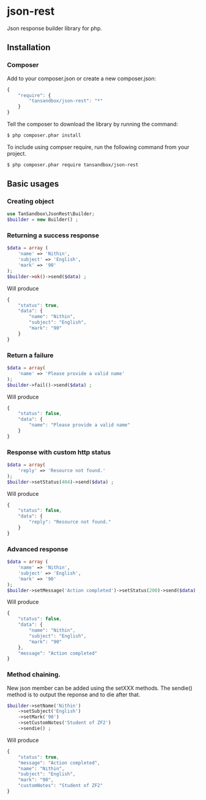 # json-rest
Json response builder library for php.

## Installation

### Composer

Add to your composer.json or create a new composer.json:

```js
{
    "require": {
        "tansandbox/json-rest": "*"
    }
}
```
Tell the composer to download the library by running the command:

```sh
$ php composer.phar install
```
To include using compser require, run the following command from your project.

```sh
$ php composer.phar require tansandbox/json-rest
```

## Basic usages

### Creating object
```php
use TanSandbox\JsonRest\Builder;
$builder = new Builder() ;
```

### Returning a success response
```php
$data = array (
    'name' => 'Nithin',
    'subject' => 'English',
    'mark' => '90'
);
$builder->ok()->send($data) ;
```
Will produce
```js
{
    "status": true,
    "data": {
        "name": "Nithin",
        "subject": "English",
        "mark": "90"
    }
}
```
### Return a failure
```php
$data = array(
    'name' => 'Please provide a valid name'
);
$builder->fail()->send($data) ;
```
Will produce
```js
{
    "status": false,
    "data": {
        "name": "Please provide a valid name"
    }
}
```
### Response with custom http status
```php
$data = array(
    'reply' => 'Resource not found.'
);
$builder->setStatus(404)->send($data) ;
```
Will produce
```js
{
    "status": false,
    "data": {
        "reply": "Resource not found."
    }
}
```
### Advanced response
```php
$data = array (
    'name' => 'Nithin',
    'subject' => 'English',
    'mark' => '90'
);
$builder->setMessage('Action completed')->setStatus(200)->send($data) ;
```
Will produce
```js
{
    "status": false,
    "data": {
        "name": "Nithin",
        "subject": "English",
        "mark": "90"
    },
    "message": "Action completed"
}
```
### Method chaining.
New json member can be added using the setXXX methods. The sendie() method is to output the reponse and to die after that.
```php
$builder->setName('Nithin')
    ->setSubject('English')
    ->setMark('90')
    ->setCustomNotes('Student of ZF2')
    ->sendie() ;
```
Will produce
```js
{
    "status": true,
    "message": "Action completed",
    "name": "Nithin",
    "subject": "English",
    "mark": "90",
    "customNotes": "Student of ZF2"
}
```
